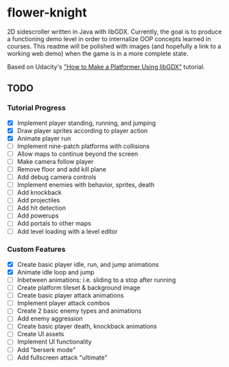 # flower-knight
2D sidescroller written in Java with libGDX. Currently, the goal is to produce a functioning demo level in order to internalize OOP concepts learned in courses. This readme will be polished with images (and hopefully a link to a working web demo) when the game is in a more complete state.

Based on Udacity's ["How to Make a Platformer Using libGDX"](https://classroom.udacity.com/courses/ud406) tutorial.

## TODO
### Tutorial Progress
- [x] Implement player standing, running, and jumping
- [x] Draw player sprites according to player action
- [x] Animate player run
- [ ] Implement nine-patch platforms with collisions
- [ ] Allow maps to continue beyond the screen
- [ ] Make camera follow player
- [ ] Remove floor and add kill plane
- [ ] Add debug camera controls
- [ ] Implement enemies with behavior, sprites, death
- [ ] Add knockback
- [ ] Add projectiles
- [ ] Add hit detection 
- [ ] Add powerups 
- [ ] Add portals to other maps
- [ ] Add level loading with a level editor
### Custom Features
- [x] Create basic player idle, run, and jump animations
- [x] Animate idle loop and jump
- [ ] Inbetween animations: i.e. sliding to a stop after running
- [ ] Create platform tileset & background image
- [ ] Create basic player attack animations
- [ ] Implement player attack combos
- [ ] Create 2 basic enemy types and animations
- [ ] Add enemy aggression
- [ ] Create basic player death, knockback animations
- [ ] Create UI assets
- [ ] Implement UI functionality
- [ ] Add "berserk mode"
- [ ] Add fullscreen attack "ultimate"
